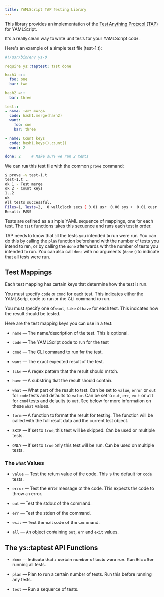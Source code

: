 ```yaml
---
title: YAMLScript TAP Testing Library
---
```


This library provides an implementation of the [Test Anything Protocol (TAP)](
https://testanything.org/) for YAMLScript.

It's a really clean way to write unit tests for your YAMLScript code.

Here's an example of a simple test file (test-1.t):

```yaml
#!/usr/bin/env ys-0

require ys::taptest: test done

hash1 =::
  foo: one
  bar: two

hash2 =::
  bar: three

test::
- name: Test merge
  code: hash1.merge(hash2)
  want:
    foo: one
    bar: three

- name: Count keys
  code: hash1.keys().count()
  want: 2

done: 2     # Make sure we ran 2 tests
```

We can run this test file with the common `prove` command:

```sh
$ prove -v test-1.t
test-1.t ..
ok 1 - Test merge
ok 2 - Count keys
1..2
ok
All tests successful.
Files=1, Tests=2,  0 wallclock secs ( 0.01 usr  0.00 sys +  0.01 cusr  0.00 csys =  0.02 CPU)
Result: PASS
```

Tests are defined as a simple YAML sequence of mappings, one for each test.
The `test` functions takes this sequence and runs each test in order.

TAP needs to know that all the tests you intended to run were run.
You can do this by calling the `plan` function beforehand with the number of
tests you intend to run, or by calling the `done` afterwards with the number of
tests you intended to run.
You can also call `done` with no arguments (`done:`) to indicate that all tests
were run.


## Test Mappings

Each test mapping has certain keys that determine how the test is run.

You must specify `code` or `cmnd` for each test.
This indicates either the YAMLScript code to run or the CLI command to run.

You must specify one of `want`, `like` or `have` for each test.
This indicates how the result should be tested.

Here are the test mapping keys you can use in a test:

* `name` — The name/description of the test. This is optional.

* `code` — The YAMLScript code to run for the test.

* `cmnd` — The CLI command to run for the test.

* `want` — The exact expected result of the test.

* `like` — A regex pattern that the result should match.

* `have` — A substring that the result should contain.

* `what` — What part of the result to test.
  Can be set to `value`, `error` or `out` for `code` tests and defaults to
  `value`.
  Can be set to `out`, `err`, `exit` or `all` for `cmnd` tests and defaults to
  `out`.
  See below for more information on these `what` values.

* `form` — A function to format the result for testing.
  The function will be called with the full result data and the current test
  object.

* `SKIP` — If set to `true`, this test will be skipped.
  Can be used on multiple tests.

* `ONLY` — If set to `true` only this test will be run.
  Can be used on multiple tests.


### The `what` Values

* `value` — Test the return value of the code.
  This is the default for `code` tests.

* `error` — Test the error message of the code.
  This expects the code to throw an error.

* `out` — Test the stdout of the command.

* `err` — Test the stderr of the command.

* `exit` — Test the exit code of the command.

* `all` — An object containing `out`, `err` and `exit` values.


## The ys::taptest API Functions

* `done` — Indicate that a certain number of tests were run.
  Run this after running all tests.

* `plan` — Plan to run a certain number of tests.
  Run this before running any tests.

* `test` — Run a sequence of tests.
